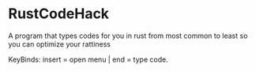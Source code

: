 # RustCodeHack
A program that types codes for you in rust from most common to least so you can optimize your rattiness

KeyBinds: insert = open menu | end = type code.
